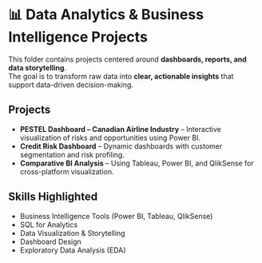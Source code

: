 # 📊 Data Analytics & Business Intelligence Projects

This folder contains projects centered around **dashboards, reports, and data storytelling**.  
The goal is to transform raw data into **clear, actionable insights** that support data-driven decision-making.

## Projects
- **PESTEL Dashboard – Canadian Airline Industry** – Interactive visualization of risks and opportunities using Power BI.
- **Credit Risk Dashboard** – Dynamic dashboards with customer segmentation and risk profiling.
- **Comparative BI Analysis** – Using Tableau, Power BI, and QlikSense for cross-platform visualization.

## Skills Highlighted
- Business Intelligence Tools (Power BI, Tableau, QlikSense)
- SQL for Analytics
- Data Visualization & Storytelling
- Dashboard Design
- Exploratory Data Analysis (EDA)

